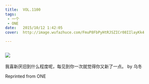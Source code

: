 ```yaml
---
title:	VOL.1100
tags:
 - 一个
 - ONE
date:	2015/10/12 1:42:05
cover:	http://image.wufazhuce.com/FmuP8FbPyHtRJSZICr08IIlayKk4

---
```

![](http://image.wufazhuce.com/FmuP8FbPyHtRJSZICr08IIlayKk4)
---

我喜新厌旧到什么程度呢，每见到你一次就觉得你又新了一点。 by 乌冬
 
Reprinted from ONE
